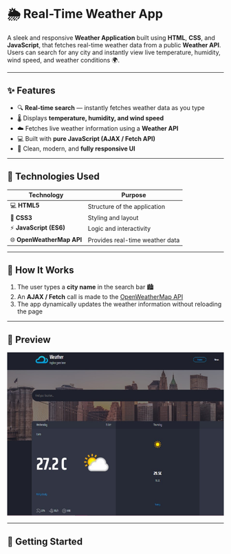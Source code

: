 # 🌦️ Real-Time Weather App

A sleek and responsive **Weather Application** built using **HTML**, **CSS**, and **JavaScript**, that fetches real-time weather data from a public **Weather API**.  
Users can search for any city and instantly view live temperature, humidity, wind speed, and weather conditions 🌍.

---

## ✨ Features

- 🔍 **Real-time search** — instantly fetches weather data as you type  
- 🌡️ Displays **temperature, humidity, and wind speed**  
- ☁️ Fetches live weather information using a **Weather API**  
- 💻 Built with **pure JavaScript (AJAX / Fetch API)**  
- 🎨 Clean, modern, and **fully responsive UI**

---

## 🧠 Technologies Used

| Technology | Purpose |
|-------------|----------|
| 💻 **HTML5** | Structure of the application |
| 🎨 **CSS3** | Styling and layout |
| ⚡ **JavaScript (ES6)** | Logic and interactivity |
| 🌐 **OpenWeatherMap API** | Provides real-time weather data |

---

## 🧩 How It Works

1. The user types a **city name** in the search bar 🏙️  
2. An **AJAX / Fetch** call is made to the [OpenWeatherMap API](https://www.weatherapi.com/) 
3. The app dynamically updates the weather information without reloading the page  

---

## 📸 Preview

![Weather App Screenshot](./weather.jpg)

---

## 🚀 Getting Started

###
